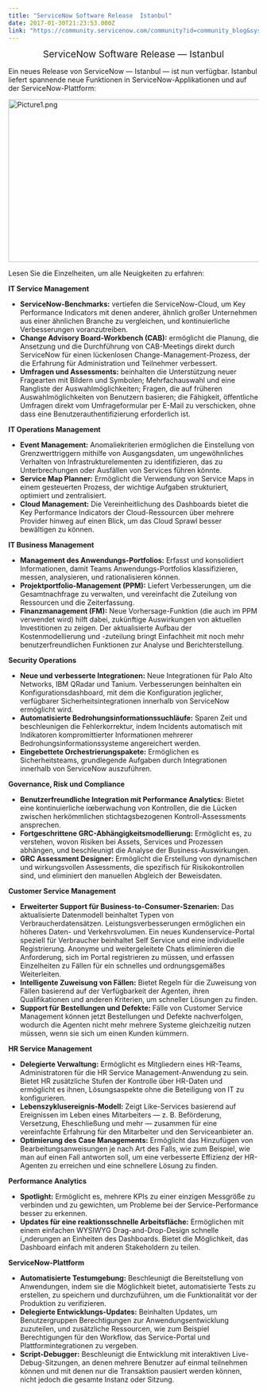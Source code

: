```yaml
---
title: "ServiceNow Software Release  Istanbul"
date: 2017-01-30T21:23:53.000Z
link: "https://community.servicenow.com/community?id=community_blog&sys_id=1f5eeaaddbd0dbc01dcaf3231f9619f3"
---
```

<p style="text-align: center;"><span style="font-size: 14pt;">ServiceNow Software Release — Istanbul</span></p><p></p><p></p><p>Ein neues Release von ServiceNow — Istanbul — ist nun verfügbar. Istanbul liefert spannende neue Funktionen in ServiceNow-Applikationen und auf der ServiceNow-Plattform:</p><p></p><p></p><p><img  alt="Picture1.png" class="image-1 jive-image" src="8f88d0c2db989fc068c1fb651f961918.iix" style="width: 620px; height: 327px; display: block; margin-left: auto; margin-right: auto;"/></p><p></p><p>Lesen Sie die Einzelheiten, um alle Neuigkeiten zu erfahren:</p><p></p><p></p><p><strong>IT Service Management</strong></p><p></p><p></p><ul><li><strong>ServiceNow-Benchmarks:</strong> vertiefen die ServiceNow-Cloud, um Key Performance Indicators mit denen anderer, ähnlich großer Unternehmen aus einer ähnlichen Branche zu vergleichen, und kontinuierliche Verbesserungen voranzutreiben. </li><li><strong>Change Advisory Board-Workbench (CAB):</strong> ermöglicht die Planung, die Ansetzung und die Durchführung von CAB-Meetings direkt durch ServiceNow für einen lückenlosen Change-Management-Prozess, der die Erfahrung für Administration und Teilnehmer verbessert.</li><li><strong>Umfragen und Assessments:</strong> beinhalten die Unterstützung neuer Fragearten mit Bildern und Symbolen; Mehrfachauswahl und eine Rangliste der Auswahlmöglichkeiten; Fragen, die auf früheren Auswahlmöglichkeiten von Benutzern basieren; die Fähigkeit, öffentliche Umfragen direkt vom Umfrageformular per E-Mail zu verschicken, ohne dass eine Benutzerauthentifizierung erforderlich ist. </li></ul><p></p><p></p><p><strong>IT Operations Management </strong></p><p></p><p></p><ul><li><strong>Event Management:</strong> Anomaliekriterien ermöglichen die Einstellung von Grenzwerttriggern mithilfe von Ausgangsdaten, um ungewöhnliches Verhalten von Infrastrukturelementen zu identifizieren, das zu Unterbrechungen oder Ausfällen von Services führen könnte. </li><li><strong>Service Map Planner:</strong> Ermöglicht die Verwendung von Service Maps in einem gesteuerten Prozess, der wichtige Aufgaben strukturiert, optimiert und zentralisiert.</li><li><strong>Cloud Management:</strong> Die Vereinheitlichung des Dashboards bietet die Key Performance Indicators der Cloud-Ressourcen über mehrere Provider hinweg auf einen Blick, um das Cloud Sprawl besser bewältigen zu können. </li></ul><p></p><p></p><p><strong>IT Business Management</strong></p><p></p><p></p><ul><li><strong>Management des Anwendungs-Portfolios:</strong> Erfasst und konsolidiert Informationen, damit Teams Anwendungs-Portfolios klassifizieren, messen, analysieren, und rationalisieren können.</li><li><strong>Projektportfolio-Management (PPM):</strong> Liefert Verbesserungen, um die Gesamtnachfrage zu verwalten, und vereinfacht die Zuteilung von Ressourcen und die Zeiterfassung.</li><li><strong>Finanzmanagement (FM):</strong> Neue Vorhersage-Funktion (die auch im PPM verwendet wird) hilft dabei, zukünftige Auswirkungen von aktuellen Investitionen zu zeigen. Der aktualisierte Aufbau der Kostenmodellierung und -zuteilung bringt Einfachheit mit noch mehr benutzerfreundlichen Funktionen zur Analyse und Berichterstellung.</li></ul><p></p><p></p><p><strong>Security Operations</strong> </p><p></p><p></p><ul><li><strong>Neue und verbesserte Integrationen:</strong> Neue Integrationen für Palo Alto Networks, IBM QRadar und Tanium. Verbesserungen beinhalten ein Konfigurationsdashboard, mit dem die Konfiguration jeglicher, verfügbarer Sicherheitsintegrationen innerhalb von ServiceNow ermöglicht wird. </li><li><strong>Automatisierte Bedrohungsinformationssuchläufe:</strong> Sparen Zeit und beschleunigen die Fehlerkorrektur, indem Incidents automatisch mit Indikatoren kompromittierter Informationen mehrerer Bedrohungsinformationssysteme angereichert werden.</li><li><strong>Eingebettete Orchestrierungspakete:</strong> Ermöglichen es Sicherheitsteams, grundlegende Aufgaben durch Integrationen innerhalb von ServiceNow auszuführen. </li></ul><p></p><p></p><p><strong>Governance, Risk und Compliance </strong></p><p></p><p></p><ul><li><strong>Benutzerfreundliche Integration mit Performance Analytics:</strong> Bietet eine kontinuierliche íœberwachung von Kontrollen, die die Lücken zwischen herkömmlichen stichtagsbezogenen Kontroll-Assessments ansprechen.</li><li><strong>Fortgeschrittene GRC-Abhängigkeitsmodellierung:</strong> Ermöglicht es, zu verstehen, wovon Risiken bei Assets, Services und Prozessen abhängen, und beschleunigt die Analyse der Business-Auswirkungen.</li><li><strong>GRC Assessment Designer:</strong> Ermöglicht die Erstellung von dynamischen und wirkungsvollen Assessments, die spezifisch für Risikokontrollen sind, und eliminiert den manuellen Abgleich der Beweisdaten. </li></ul><p></p><p></p><p><strong>Customer Service Management </strong></p><p></p><p></p><ul><li><strong>Erweiterter Support für Business-to-Consumer-Szenarien:</strong> Das aktualisierte Datenmodell beinhaltet Typen von Verbraucherdatensätzen. Leistungsverbesserungen ermöglichen ein höheres Daten- und Verkehrsvolumen. Ein neues Kundenservice-Portal speziell für Verbraucher beinhaltet Self Service und eine individuelle Registrierung. Anonyme und weitergeleitete Chats eliminieren die Anforderung, sich im Portal registrieren zu müssen, und erfassen Einzelheiten zu Fällen für ein schnelles und ordnungsgemäßes Weiterleiten.</li><li><strong>Intelligente Zuweisung von Fällen:</strong> Bietet Regeln für die Zuweisung von Fällen basierend auf der Verfügbarkeit der Agenten, ihren Qualifikationen und anderen Kriterien, um schneller Lösungen zu finden. </li><li><strong>Support für Bestellungen und Defekte:</strong> Fälle von Customer Service Management können jetzt Bestellungen und Defekte nachverfolgen, wodurch die Agenten nicht mehr mehrere Systeme gleichzeitig nutzen müssen, wenn sie sich um einen Kunden kümmern. </li></ul><p></p><p></p><p><strong>HR Service Management </strong></p><p></p><p></p><ul><li><strong>Delegierte Verwaltung:</strong> Ermöglicht es Mitgliedern eines HR-Teams, Administratoren für die HR Service Management-Anwendung zu sein. Bietet HR zusätzliche Stufen der Kontrolle über HR-Daten und ermöglicht es ihnen, Lösungsaspekte ohne die Beteiligung von IT zu konfigurieren.</li><li><strong>Lebenszyklusereignis-Modell:</strong> Zeigt Like-Services basierend auf Ereignissen im Leben eines Mitarbeiters — z. B. Beförderung, Versetzung, Eheschließung und mehr — zusammen für eine vereinfachte Erfahrung für den Mitarbeiter und den Serviceanbieter an.</li><li><strong>Optimierung des Case Managements:</strong> Ermöglicht das Hinzufügen von Bearbeitungsanweisungen je nach Art des Falls, wie zum Beispiel, wie man auf einen Fall antworten soll, um eine verbesserte Effizienz der HR-Agenten zu erreichen und eine schnellere Lösung zu finden. </li></ul><p></p><p></p><p><strong>Performance Analytics </strong></p><p></p><p></p><ul><li><strong>Spotlight:</strong> Ermöglicht es, mehrere KPIs zu einer einzigen Messgröße zu verbinden und zu gewichten, um Probleme bei der Service-Performance besser zu erkennen.</li><li><strong>Updates für eine reaktionsschnelle Arbeitsfläche:</strong> Ermöglichen mit einem einfachen WYSIWYG Drag-and-Drop-Design schnelle í„nderungen an Einheiten des Dashboards. Bietet die Möglichkeit, das Dashboard einfach mit anderen Stakeholdern zu teilen.</li></ul><p></p><p></p><p><strong>ServiceNow-Plattform </strong></p><p></p><p></p><ul><li><strong>Automatisierte Testumgebung:</strong> Beschleunigt die Bereitstellung von Anwendungen, indem sie die Möglichkeit bietet, automatisierte Tests zu erstellen, zu speichern und durchzuführen, um die Funktionalität vor der Produktion zu verifizieren.</li><li><strong>Delegierte Entwicklungs-Updates:</strong> Beinhalten Updates, um Benutzergruppen Berechtigungen zur Anwendungsentwicklung zuzuteilen, und zusätzliche Ressourcen, wie zum Beispiel Berechtigungen für den Workflow, das Service-Portal und Plattformintegrationen zu vergeben.</li><li><strong>Script-Debugger:</strong> Beschleunigt die Entwicklung mit interaktiven Live-Debug-Sitzungen, an denen mehrere Benutzer auf einmal teilnehmen können und mit denen nur die Transaktion pausiert werden können, nicht jedoch die gesamte Instanz oder Sitzung.</li></ul><p></p><p></p><p></p><p align="center" style="text-align: center;"><span lang="DE" style="font-size: 16.0pt; font-family: 'Calibri,,ï¼­ï¼³ ã‚´ã‚·ãƒƒã‚¯','serif';"></span></p>